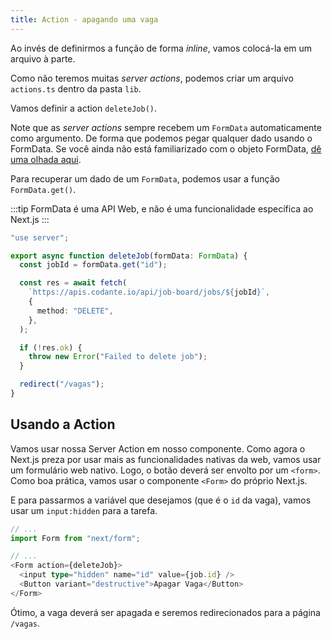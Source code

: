 ```yaml
---
title: Action - apagando uma vaga
---
```


Ao invés de definirmos a função de forma *inline*, vamos colocá-la em um arquivo à parte.

Como não teremos muitas *server actions*, podemos criar um arquivo `actions.ts` dentro da pasta `lib`.

Vamos definir a action `deleteJob()`.

Note que as *server actions* sempre recebem um `FormData` automaticamente como argumento. De forma que podemos pegar qualquer dado usando o FormData. Se você ainda não está familiarizado com o objeto FormData, [dê uma olhada aqui](https://developer.mozilla.org/pt-BR/docs/Web/API/FormData/FormData).

Para recuperar um dado de um `FormData`, podemos usar a função `FormData.get()`.

:::tip
FormData é uma API Web, e não é uma funcionalidade específica ao Next.js
:::

```typescript title="lib/actions.tsx"
"use server";

export async function deleteJob(formData: FormData) {
  const jobId = formData.get("id");

  const res = await fetch(
    `https://apis.codante.io/api/job-board/jobs/${jobId}`,
    {
      method: "DELETE",
    },
  );

  if (!res.ok) {
    throw new Error("Failed to delete job");
  }

  redirect("/vagas");
}
```

## Usando a Action

Vamos usar nossa Server Action em nosso componente. Como agora o Next.js preza por usar mais as funcionalidades nativas da web, vamos usar um formulário web nativo. Logo, o botão deverá ser envolto por um `<form>`. Como boa prática, vamos usar o componente `<Form>` do próprio Next.js.

E para passarmos a variável que desejamos (que é o `id` da vaga), vamos usar um `input:hidden` para a tarefa.

```typescript title="app/vagas/[id]/page.tsx"
// ...
import Form from "next/form";

// ...
<Form action={deleteJob}>
  <input type="hidden" name="id" value={job.id} />
  <Button variant="destructive">Apagar Vaga</Button>
</Form>

```

Ótimo, a vaga deverá ser apagada e seremos redirecionados para a página `/vagas`.
